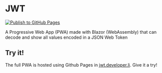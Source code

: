 # JWT

[![Publish to GitHub Pages](https://github.com/piraces/JWT/actions/workflows/main.yml/badge.svg)](https://github.com/piraces/JWT/actions/workflows/main.yml)

A Progressive Web App (PWA) made with Blazor (WebAssembly) that can decode and show all values encoded in a JSON Web Token


## Try it!

The full PWA is hosted using Github Pages in [jwt.developer.li](https://jwt.developer.li/). Give it a try!
